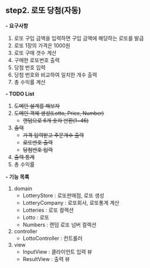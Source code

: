 **step2. 로또 당첨(자동)**
-
**- 요구사항**
1. 로또 구입 금액을 입력하면 구입 금액에 해당하는 로또를 발급
2. 로또 1장의 가격은 1000원
3. 로또 구매 갯수 계산
4. 구매한 로또번호 출력
5. 당첨 번호 입력
6. 당첨 번호와 비교하여 일치한 개수 출력
7. 총 수익률 계산

**- TODO List**
1. ~~도메인 설계를 해보자~~
2. ~~도메인 객체 생성(Lotto, Price, Number)~~ 
   - ~~랜덤으로 6개 숫자 반환(1~46)~~
3. ~~출력~~ 
   - ~~가격 입력받고 주문개수 출력~~ 
   - ~~로또번호 출력~~
   - ~~당첨번호 입력~~
4. ~~출력 통계~~
5. 총 수익률

**- 기능 목록**
1. domain
   - LotteryStore : 로또판매점, 로또 생성
   - LotteryCompany : 로또회사, 로또통계 계산
   - Lotteries : 로또 컬렉션
   - Lotto : 로또
   - Numbers : 랜덤 로또 넘버 컬렉션
2. controller
   - LottoController : 컨트롤러
3. view
   - InputView : 클라이언트 입력 뷰
   - ResultView : 출력 뷰

